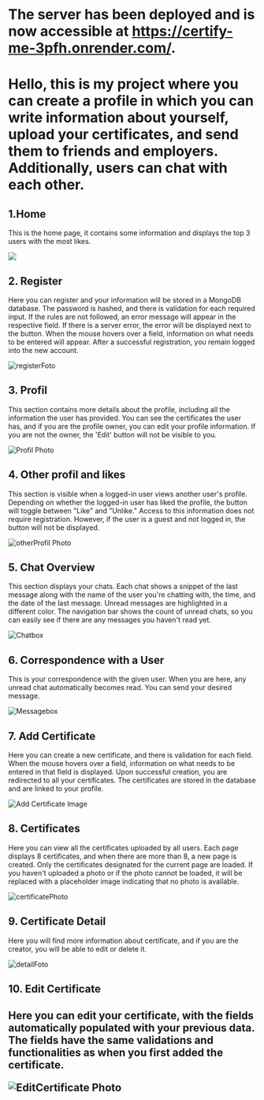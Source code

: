 ﻿<h1>The server has been deployed and is now accessible at <a href="https://certify-me-3pfh.onrender.com/">https://certify-me-3pfh.onrender.com/</a>.</h1>

<h1>Hello, this is my project where you can create a profile in which you can write information about yourself, upload your certificates, and send them to friends and employers. Additionally, users can chat with each other.</h1>

<h2>1.Home</h2>
<p>This is the home page, it contains some information and displays the top 3 users with the most likes.</p>
<img src="./readmeImage/home.png">

<h2>2. Register</h2>
<p>Here you can register and your information will be stored in a MongoDB database. The password is hashed, and there is validation for each required input. If the rules are not followed, an error message will appear in the respective field. If there is a server error, the error will be displayed next to the button. When the mouse hovers over a field, information on what needs to be entered will appear. After a successful registration, you remain logged into the new account.</p>
<img src="./readmeImage/Register.jpg" alt="registerFoto">

<h2>3. Profil</h2>
<p>This section contains more details about the profile, including all the information the user has provided. You can see the certificates the user has, and if you are the profile owner, you can edit your profile information. If you are not the owner, the 'Edit' button will not be visible to you.</p>
<img src="./readmeImage/MyProfil.jpg" alt="Profil Photo">

<h2>4. Other profil and likes</h2>
<p>This section is visible when a logged-in user views another user's profile. Depending on whether the logged-in user has liked the profile, the button will toggle between "Like" and "Unlike." Access to this information does not require registration. However, if the user is a guest and not logged in, the button will not be displayed.</p>
<img src="readmeImage/OtherProfil.png" alt="otherProfil Photo">

<h2>5. Chat Overview</h2>
<p>This section displays your chats. Each chat shows a snippet of the last message along with the name of the user you're chatting with, the time, and the date of the last message. Unread messages are highlighted in a different color. The navigation bar shows the count of unread chats, so you can easily see if there are any messages you haven't read yet.</p>
<img src="readmeImage/Chatbox.png" alt="Chatbox">

<h2>6. Correspondence with a User</h2>
<p>This is your correspondence with the given user. When you are here, any unread chat automatically becomes read. You can send your desired message.</p>
<img src="readmeImage/Messagebox.png" alt="Messagebox">

<h2>7. Add Certificate</h2>
<p>Here you can create a new certificate, and there is validation for each field. When the mouse hovers over a field, information on what needs to be entered in that field is displayed. Upon successful creation, you are redirected to all your certificates. The certificates are stored in the database and are linked to your profile.</p>
<img src="./readmeImage/AddCertificate.png" alt="Add Certificate Image">

<h2>8. Certificates</h2>
<p>Here you can view all the certificates uploaded by all users. Each page displays 8 certificates, and when there are more than 8, a new page is created. Only the certificates designated for the current page are loaded. If you haven't uploaded a photo or if the photo cannot be loaded, it will be replaced with a placeholder image indicating that no photo is available.</p>
<img src="./readmeImage/Certificates.jpg" alt="certificatePhoto">

<h2>9. Certificate Detail</h2>
<p>Here you will find more information about certificate, and if you are the creator, you will be able to edit or delete it.</p>
<img src="./readmeImage/DetailCertificate.jpg" alt="detailFoto">

<h2>10. Edit Certificate<h2>
<p>Here you can edit your certificate, with the fields automatically populated with your previous data. The fields have the same validations and functionalities as when you first added the certificate.</p>
<img src="./readmeImage/EditCertificate.jpg" alt="EditCertificate Photo">

